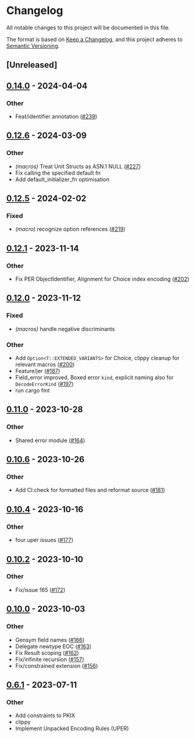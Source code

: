 # Changelog
All notable changes to this project will be documented in this file.

The format is based on [Keep a Changelog](https://keepachangelog.com/en/1.0.0/),
and this project adheres to [Semantic Versioning](https://semver.org/spec/v2.0.0.html).

## [Unreleased]

## [0.14.0](https://github.com/librasn/rasn/compare/rasn-derive-v0.13.1...rasn-derive-v0.14.0) - 2024-04-04

### Other
- Feat/identifier annotation ([#239](https://github.com/librasn/rasn/pull/239))

## [0.12.6](https://github.com/librasn/rasn/compare/rasn-derive-v0.12.5...rasn-derive-v0.12.6) - 2024-03-09

### Other
- *(macros)* Treat Unit Structs as ASN.1 NULL ([#227](https://github.com/librasn/rasn/pull/227))
- Fix calling the specified default fn
- Add default_initializer_fn optimisation

## [0.12.5](https://github.com/librasn/rasn/compare/rasn-derive-v0.12.4...rasn-derive-v0.12.5) - 2024-02-02

### Fixed
- *(macro)* recognize option references ([#219](https://github.com/librasn/rasn/pull/219))

## [0.12.1](https://github.com/XAMPPRocky/rasn/compare/rasn-derive-v0.12.0...rasn-derive-v0.12.1) - 2023-11-14

### Other
- Fix PER ObjectIdentifier, Alignment for Choice index encoding ([#202](https://github.com/XAMPPRocky/rasn/pull/202))

## [0.12.0](https://github.com/XAMPPRocky/rasn/compare/rasn-derive-v0.11.1...rasn-derive-v0.12.0) - 2023-11-12

### Fixed
- *(macros)* handle negative discriminants

### Other
- Add `Option<T::EXTENDED_VARIANTS>` for Choice, clippy cleanup for relevant macros ([#200](https://github.com/XAMPPRocky/rasn/pull/200))
- Feature/jer ([#187](https://github.com/XAMPPRocky/rasn/pull/187))
- Field_error improved, Boxed error `kind`, explicit naming also for `DecodeErrorKind` ([#197](https://github.com/XAMPPRocky/rasn/pull/197))
- run cargo fmt

## [0.11.0](https://github.com/XAMPPRocky/rasn/compare/rasn-derive-v0.10.6...rasn-derive-v0.11.0) - 2023-10-28

### Other
- Shared error module ([#164](https://github.com/XAMPPRocky/rasn/pull/164))

## [0.10.6](https://github.com/XAMPPRocky/rasn/compare/rasn-derive-v0.10.5...rasn-derive-v0.10.6) - 2023-10-26

### Other
- Add CI check for formatted files and reformat source ([#181](https://github.com/XAMPPRocky/rasn/pull/181))

## [0.10.4](https://github.com/XAMPPRocky/rasn/compare/rasn-derive-v0.10.3...rasn-derive-v0.10.4) - 2023-10-16

### Other
- four uper issues ([#177](https://github.com/XAMPPRocky/rasn/pull/177))

## [0.10.2](https://github.com/XAMPPRocky/rasn/compare/rasn-derive-v0.10.1...rasn-derive-v0.10.2) - 2023-10-10

### Other
- Fix/issue 165 ([#172](https://github.com/XAMPPRocky/rasn/pull/172))

## [0.10.0](https://github.com/XAMPPRocky/rasn/compare/rasn-derive-v0.9.5...rasn-derive-v0.10.0) - 2023-10-03

### Other
- Gensym field names ([#166](https://github.com/XAMPPRocky/rasn/pull/166))
- Delegate newtype EOC ([#163](https://github.com/XAMPPRocky/rasn/pull/163))
- Fix Result scoping ([#162](https://github.com/XAMPPRocky/rasn/pull/162))
- Fix/infinite recursion ([#157](https://github.com/XAMPPRocky/rasn/pull/157))
- Fix/constrained extension ([#156](https://github.com/XAMPPRocky/rasn/pull/156))

## [0.6.1](https://github.com/XAMPPRocky/rasn/compare/rasn-derive-v0.6.0...rasn-derive-v0.6.1) - 2023-07-11

### Other
- Add constraints to PKIX
- clippy
- Implement Unpacked Encoding Rules (UPER)
